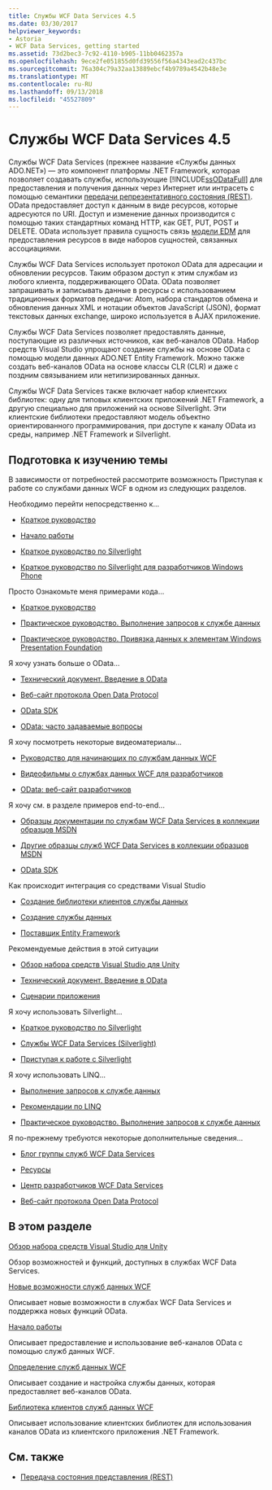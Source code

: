 ```yaml
---
title: Службы WCF Data Services 4.5
ms.date: 03/30/2017
helpviewer_keywords:
- Astoria
- WCF Data Services, getting started
ms.assetid: 73d2bec3-7c92-4110-b905-11bb0462357a
ms.openlocfilehash: 9ece2fe051855d0fd39556f56a4343ead2c437bc
ms.sourcegitcommit: 76a304c79a32aa13889ebcf4b9789a4542b48e3e
ms.translationtype: MT
ms.contentlocale: ru-RU
ms.lasthandoff: 09/13/2018
ms.locfileid: "45527809"
---
```

# <a name="wcf-data-services-45"></a>Службы WCF Data Services 4.5

Службы WCF Data Services (прежнее название «Службы данных ADO.NET») — это компонент платформы .NET Framework, которая позволяет создавать службы, использующие [!INCLUDE[ssODataFull](../../../../includes/ssodatafull-md.md)] для предоставления и получения данных через Интернет или интрасеть с помощью семантики [ передачи репрезентативного состояния (REST)](https://go.microsoft.com/fwlink/?LinkId=113919). OData предоставляет доступ к данным в виде ресурсов, которые адресуются по URI. Доступ и изменение данных производится с помощью таких стандартных команд HTTP, как GET, PUT, POST и DELETE. OData использует правила сущность связь [модели EDM](../../../../docs/framework/data/adonet/entity-data-model.md) для предоставления ресурсов в виде наборов сущностей, связанных ассоциациями.

Службы WCF Data Services использует протокол OData для адресации и обновлении ресурсов. Таким образом доступ к этим службам из любого клиента, поддерживающего OData. OData позволяет запрашивать и записывать данные в ресурсы с использованием традиционных форматов передачи: Atom, набора стандартов обмена и обновления данных XML и нотации объектов JavaScript (JSON), формат текстовых данных exchange, широко используется в AJAX приложение.

Службы WCF Data Services позволяет предоставлять данные, поступающие из различных источников, как веб-каналов OData. Набор средств Visual Studio упрощают создание службы на основе OData с помощью модели данных ADO.NET Entity Framework. Можно также создать веб-каналов OData на основе классы CLR (CLR) и даже с поздним связыванием или нетипизированных данных.

Службы WCF Data Services также включает набор клиентских библиотек: одну для типовых клиентских приложений .NET Framework, а другую специально для приложений на основе Silverlight. Эти клиентские библиотеки предоставляют модель объектно ориентированного программирования, при доступе к каналу OData из среды, например .NET Framework и Silverlight.

## <a name="where-should-i-start"></a>Подготовка к изучению темы

В зависимости от потребностей рассмотрите возможность Приступая к работе со службами данных WCF в одном из следующих разделов.

Необходимо перейти непосредственно к…

-   [Краткое руководство](../../../../docs/framework/data/wcf/quickstart-wcf-data-services.md)

-   [Начало работы](../../../../docs/framework/data/wcf/getting-started-with-wcf-data-services.md)

-   [Краткое руководство по Silverlight](https://go.microsoft.com/fwlink/?LinkID=192782)

-   [Краткое руководство по Silverlight для разработчиков Windows Phone](https://go.microsoft.com/fwlink/?LinkID=214535)

Просто Ознакомьте меня примерами кода...

-   [Краткое руководство](../../../../docs/framework/data/wcf/quickstart-wcf-data-services.md)

-   [Практическое руководство. Выполнение запросов к службе данных](../../../../docs/framework/data/wcf/how-to-execute-data-service-queries-wcf-data-services.md)

-   [Практическое руководство. Привязка данных к элементам Windows Presentation Foundation](../../../../docs/framework/data/wcf/bind-data-to-wpf-elements-wcf-data-services.md)

Я хочу узнать больше о OData...

 -   [Технический документ. Введение в OData](https://go.microsoft.com/fwlink/?LinkId=220867)

-   [Веб-сайт протокола Open Data Protocol](https://go.microsoft.com/fwlink/?LinkID=184554)

-   [OData SDK](https://go.microsoft.com/fwlink/?LinkID=185248)

-   [OData: часто задаваемые вопросы](https://go.microsoft.com/fwlink/?LinkId=185867)

Я хочу посмотреть некоторые видеоматериалы...

-   [Руководство для начинающих по службам данных WCF](https://go.microsoft.com/fwlink/?LinkId=220864)

-   [Видеофильмы о службах данных WCF для разработчиков](https://go.microsoft.com/fwlink/?LinkId=220861)

-   [OData: веб-сайт разработчиков](https://go.microsoft.com/fwlink/?LinkId=185866)

Я хочу см. в разделе примеров end-to-end...

-   [Образцы документации по службам WCF Data Services в коллекции образцов MSDN](https://go.microsoft.com/fwlink/?LinkID=220865)

-   [Другие образцы служб WCF Data Services в коллекции образцов MSDN](https://go.microsoft.com/fwlink/?LinkId=220866)

-   [OData SDK](https://go.microsoft.com/fwlink/?LinkID=185248)

Как происходит интеграция со средствами Visual Studio

-   [Создание библиотеки клиентов службы данных](../../../../docs/framework/data/wcf/generating-the-data-service-client-library-wcf-data-services.md)

-   [Создание службы данных](../../../../docs/framework/data/wcf/creating-the-data-service.md)

-   [Поставщик Entity Framework](../../../../docs/framework/data/wcf/entity-framework-provider-wcf-data-services.md)

Рекомендуемые действия в этой ситуации

-   [Обзор набора средств Visual Studio для Unity](../../../../docs/framework/data/wcf/wcf-data-services-overview.md)

-   [Технический документ. Введение в OData](https://go.microsoft.com/fwlink/?LinkId=220867)

-   [Сценарии приложения](../../../../docs/framework/data/wcf/application-scenarios-wcf-data-services.md)

Я хочу использовать Silverlight...

-   [Краткое руководство по Silverlight](https://go.microsoft.com/fwlink/?LinkID=192782)

-   [Службы WCF Data Services (Silverlight)](https://go.microsoft.com/fwlink/?LinkID=143149)

-   [Приступая к работе с Silverlight](https://go.microsoft.com/fwlink/?LinkId=148366)

Я хочу использовать LINQ...

-   [Выполнение запросов к службе данных](../../../../docs/framework/data/wcf/querying-the-data-service-wcf-data-services.md)

-   [Рекомендации по LINQ](../../../../docs/framework/data/wcf/linq-considerations-wcf-data-services.md)

-   [Практическое руководство. Выполнение запросов к службе данных](../../../../docs/framework/data/wcf/how-to-execute-data-service-queries-wcf-data-services.md)

Я по-прежнему требуются некоторые дополнительные сведения...

-   [Блог группы служб WCF Data Services](https://go.microsoft.com/fwlink/?LinkID=150511)

-   [Ресурсы](../../../../docs/framework/data/wcf/wcf-data-services-resources.md)

-   [Центр разработчиков WCF Data Services](https://go.microsoft.com/fwlink/?LinkId=220868)

-   [Веб-сайт протокола Open Data Protocol](https://go.microsoft.com/fwlink/?LinkID=184554)

## <a name="in-this-section"></a>В этом разделе

 [Обзор набора средств Visual Studio для Unity](../../../../docs/framework/data/wcf/wcf-data-services-overview.md)

 Обзор возможностей и функций, доступных в службах WCF Data Services.

 [Новые возможности служб данных WCF](https://msdn.microsoft.com/library/cf22cad5-b8d9-472b-8d7c-b863b64eaae8)

 Описывает новые возможности в службах WCF Data Services и поддержка новых функций OData.

 [Начало работы](../../../../docs/framework/data/wcf/getting-started-with-wcf-data-services.md)

 Описывает предоставление и использование веб-каналов OData с помощью служб данных WCF.

 [Определение служб данных WCF](../../../../docs/framework/data/wcf/defining-wcf-data-services.md)

 Описывает создание и настройка службы данных, которая предоставляет веб-каналов OData.

 [Библиотека клиентов служб данных WCF](../../../../docs/framework/data/wcf/wcf-data-services-client-library.md)

 Описывает использование клиентских библиотек для использования каналов OData из клиентского приложения .NET Framework.

## <a name="see-also"></a>См. также

- [Передача состояния представления (REST)](https://go.microsoft.com/fwlink/?LinkId=113919)
